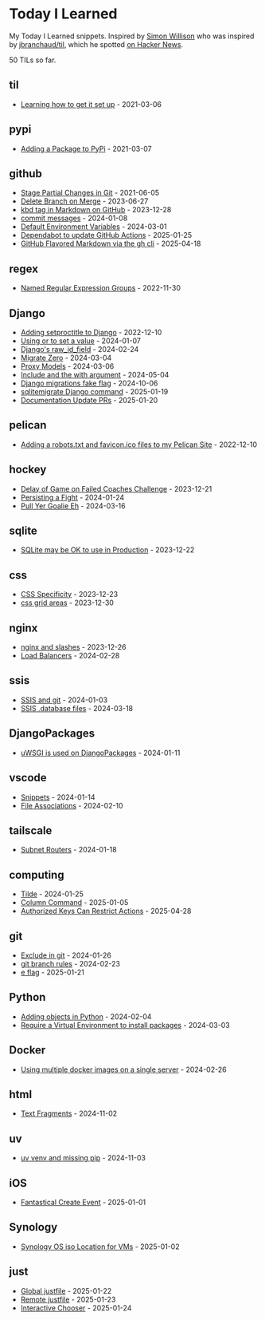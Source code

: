 # Today I Learned

My Today I Learned snippets. Inspired by [Simon Willison](https://github.com/simonw/til) who was inspired by [jbranchaud/til](https://github.com/jbranchaud/til), which he spotted [on Hacker News](https://news.ycombinator.com/item?id=22908044).

<!-- count starts -->50<!-- count ends --> TILs so far.

<!-- index starts -->
## til

* [Learning how to get it set up](https://github.com/ryancheley/til/blob/main/til/setting_up_til.md) - 2021-03-06

## pypi

* [Adding a Package to PyPi](https://github.com/ryancheley/til/blob/main/pypi/adding_a_package_to_pypi.md) - 2021-03-07

## github

* [Stage Partial Changes in Git](https://github.com/ryancheley/til/blob/main/github/stage_partial_changes_in_git.md) - 2021-06-05
* [Delete Branch on Merge](https://github.com/ryancheley/til/blob/main/github/delete_branch_on_merge.md) - 2023-06-27
* [kbd tag in Markdown on GitHub](https://github.com/ryancheley/til/blob/main/github/kbd.md) - 2023-12-28
* [commit messages](https://github.com/ryancheley/til/blob/main/github/commit-messages.md) - 2024-01-08
* [Default Environment Variables](https://github.com/ryancheley/til/blob/main/github/default-environment-variables.md) - 2024-03-01
* [Dependabot to update GitHub Actions](https://github.com/ryancheley/til/blob/main/github/gha-dependabot.md) - 2025-01-25
* [GitHub Flavored Markdown via the gh cli](https://github.com/ryancheley/til/blob/main/github/gfm.md) - 2025-04-18

## regex

* [Named Regular Expression Groups](https://github.com/ryancheley/til/blob/main/regex/named_regex_groups.md) - 2022-11-30

## Django

* [Adding setproctitle to Django](https://github.com/ryancheley/til/blob/main/Django/setproctitle.md) - 2022-12-10
* [Using or to set a value](https://github.com/ryancheley/til/blob/main/Django/using-or-to-set-a-value.md) - 2024-01-07
* [Django's raw_id_field](https://github.com/ryancheley/til/blob/main/Django/raw-id-fields.md) - 2024-02-24
* [Migrate Zero](https://github.com/ryancheley/til/blob/main/Django/migrate-command-zero.md) - 2024-03-04
* [Proxy Models](https://github.com/ryancheley/til/blob/main/Django/proxy-models.md) - 2024-03-06
* [Include and the with argument](https://github.com/ryancheley/til/blob/main/Django/include-template-with.md) - 2024-05-04
* [Django migrations fake flag](https://github.com/ryancheley/til/blob/main/Django/fake-flag-for-migrations.md) - 2024-10-06
* [sqlitemigrate Django command](https://github.com/ryancheley/til/blob/main/Django/sqlmigrate.md) - 2025-01-19
* [Documentation Update PRs](https://github.com/ryancheley/til/blob/main/Django/doc-prs.md) - 2025-01-20

## pelican

* [Adding a robots.txt and favicon.ico files to my Pelican Site](https://github.com/ryancheley/til/blob/main/pelican/robots_and_favicon.md) - 2022-12-10

## hockey

* [Delay of Game on Failed Coaches Challenge](https://github.com/ryancheley/til/blob/main/hockey/delay-of-game-on-failed-coaches-challenge.md) - 2023-12-21
* [Persisting a Fight](https://github.com/ryancheley/til/blob/main/hockey/persiting-a-fight.md) - 2024-01-24
* [Pull Yer Goalie Eh](https://github.com/ryancheley/til/blob/main/hockey/pull-yer-goalie-eh.md) - 2024-03-16

## sqlite

* [SQLite may be OK to use in Production](https://github.com/ryancheley/til/blob/main/sqlite/sqlite-may-be-ok-to-use-in-production.md) - 2023-12-22

## css

* [CSS Specificity](https://github.com/ryancheley/til/blob/main/css/css-specificity.md) - 2023-12-23
* [css grid areas](https://github.com/ryancheley/til/blob/main/css/css-grid-areas.md) - 2023-12-30

## nginx

* [nginx and slashes](https://github.com/ryancheley/til/blob/main/nginx/the-importance-of-slashes.md) - 2023-12-26
* [Load Balancers](https://github.com/ryancheley/til/blob/main/nginx/load-balancers.md) - 2024-02-28

## ssis

* [SSIS and git](https://github.com/ryancheley/til/blob/main/ssis/ssis-and-git.md) - 2024-01-03
* [SSIS .database files](https://github.com/ryancheley/til/blob/main/ssis/ssis-dot-database-files.md) - 2024-03-18

## DjangoPackages

* [uWSGI is used on DjangoPackages](https://github.com/ryancheley/til/blob/main/DjangoPackages/uwsgi-is-used-on-djangopackages.md) - 2024-01-11

## vscode

* [Snippets](https://github.com/ryancheley/til/blob/main/vscode/snippets.md) - 2024-01-14
* [File Associations](https://github.com/ryancheley/til/blob/main/vscode/file-associations.md) - 2024-02-10

## tailscale

* [Subnet Routers](https://github.com/ryancheley/til/blob/main/tailscale/subnet-routers.md) - 2024-01-18

## computing

* [Tilde](https://github.com/ryancheley/til/blob/main/computing/tilde.md) - 2024-01-25
* [Column Command](https://github.com/ryancheley/til/blob/main/computing/column-command.md) - 2025-01-05
* [Authorized Keys Can Restrict Actions](https://github.com/ryancheley/til/blob/main/computing/authorized-keys-can-restrict-actions.md) - 2025-04-28

## git

* [Exclude in git](https://github.com/ryancheley/til/blob/main/git/exclude.md) - 2024-01-26
* [git branch rules](https://github.com/ryancheley/til/blob/main/git/git-branch-rules.md) - 2024-02-23
* [e flag](https://github.com/ryancheley/til/blob/main/git/e-flag.md) - 2025-01-21

## Python

* [Adding objects in Python](https://github.com/ryancheley/til/blob/main/Python/adding-objects-in-python.md) - 2024-02-04
* [Require a Virtual Environment to install packages](https://github.com/ryancheley/til/blob/main/Python/require-virtual-enviroment.md) - 2024-03-03

## Docker

* [Using multiple docker images on a single server](https://github.com/ryancheley/til/blob/main/Docker/multiple-docker-images-on-a-single-server.md) - 2024-02-26

## html

* [Text Fragments](https://github.com/ryancheley/til/blob/main/html/text-fragments.md) - 2024-11-02

## uv

* [uv venv and missing pip](https://github.com/ryancheley/til/blob/main/uv/uv-venv.md) - 2024-11-03

## iOS

* [Fantastical Create Event](https://github.com/ryancheley/til/blob/main/iOS/Fantastical-create-event.md) - 2025-01-01

## Synology

* [Synology OS iso Location for VMs](https://github.com/ryancheley/til/blob/main/Synology/Synology-OS-ISO-Location-for-VMs.md) - 2025-01-02

## just

* [Global justfile](https://github.com/ryancheley/til/blob/main/just/global-justfile.md) - 2025-01-22
* [Remote justfile](https://github.com/ryancheley/til/blob/main/just/remote-justfiles.md) - 2025-01-23
* [Interactive Chooser](https://github.com/ryancheley/til/blob/main/just/interactive-chooser.md) - 2025-01-24
<!-- index ends -->
